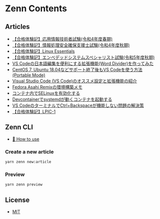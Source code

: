 # Zenn Contents

## Articles

- [【合格体験記】応用情報技術者試験(令和4年度春期)](./articles/f46a6591bd61d5.md)
- [【合格体験記】情報処理安全確保支援士試験(令和4年度秋期)](./articles/04571a2eff65f2.md)
- [【合格体験記】Linux Essentials](./articles/2232997bc9e4ae.md)
- [【合格体験記】エンベデッドシステムスペシャリスト試験(令和5年度秋期)](./articles/7cef0f351a7017.md)
- [VS Codeの日本語編集を便利にする拡張機能(Word Divider)を作ってみた](./articles/b7ed8c09633003.md)
- [CentOS 7, Ubuntu 18.04などサポート終了後もVS Codeを使う方法(Portable Mode)](./articles/97f1e3757220da.md)
- [Visual Studio Code (VS Code)のオススメ設定と拡張機能の紹介](./articles/1577b6dc5ab7d9.md)
- [Fedora Asahi Remixの環境構築メモ](./articles/0a40777e2ec840.md)
- [コンテナ内でSELinuxを有効化する](./articles/807a8ec4ef47c9.md)
- [Devcontainerでsystemdが動くコンテナを起動する](./articles/9e8a4ce455ac44.md)
- [VS CodeのターミナルでCtrl+Backspaceが機能しない問題の解決策](./articles/b7ed8c09633003.md)
- [【合格体験記】LPIC-1](./articles/lpic1-passing-experience.md)

## Zenn CLI

- [📘 How to use](https://zenn.dev/zenn/articles/zenn-cli-guide)

### Create a new article

```bash
yarn zenn new:article
```

### Preview

```bash
yarn zenn preview
```

## License

- [MIT](./LICENSE)
